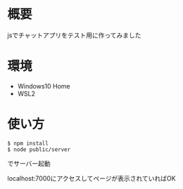 # 概要
jsでチャットアプリをテスト用に作ってみました

# 環境
- Windows10 Home
- WSL2

# 使い方
```
$ npm install
$ node public/server
```

でサーバー起動

localhost:7000にアクセスしてページが表示されていればOK
